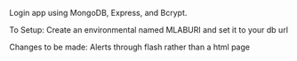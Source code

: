 Login app using MongoDB, Express, and Bcrypt.

To Setup: Create an environmental named MLABURI and set it to your db url

Changes to be made: Alerts through flash rather than a html page

